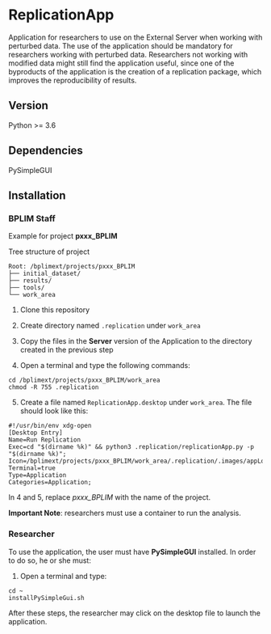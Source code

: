 # ReplicationApp
Application for researchers to use on the External Server when working with perturbed data. The use of the application should be mandatory for researchers working with perturbed data. Researchers not working with modified data might still find the application useful, since one of the byproducts of the application is the creation of a replication package, which improves the reproducibility of results.

## Version
Python >= 3.6

## Dependencies
PySimpleGUI

## Installation

### BPLIM Staff

Example for project **pxxx_BPLIM**

Tree structure of project

```
Root: /bplimext/projects/pxxx_BPLIM
├── initial_dataset/
├── results/
├── tools/
└── work_area
```

1. Clone this repository 

2. Create directory named `.replication` under `work_area`

3. Copy the files in the **Server** version of the Application to the directory created in the previous step

4. Open a terminal and type the following commands:

```
cd /bplimext/projects/pxxx_BPLIM/work_area
chmod -R 755 .replication
```

5. Create a file named `ReplicationApp.desktop` under `work_area`. The file should look like this:

```
#!/usr/bin/env xdg-open
[Desktop Entry]
Name=Run Replication
Exec=cd "$(dirname %k)" && python3 .replication/replicationApp.py -p "$(dirname %k)";
Icon=/bplimext/projects/pxxx_BPLIM/work_area/.replication/.images/appLogo.gif
Terminal=true
Type=Application
Categories=Application;
```

In 4 and 5, replace *pxxx_BPLIM* with the name of the project.

**Important Note**: researchers must use a container to run the analysis. 

### Researcher

To use the application, the user must have **PySimpleGUI** installed. In order to do so, he or she must:


1. Open a terminal and type:

```
cd ~ 
installPySimpleGui.sh
```

After these steps, the researcher may click on the desktop file to launch the application.


